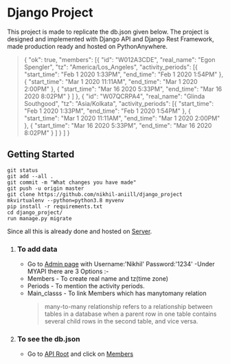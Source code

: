 # Django Project
This project is made to replicate the db.json given below. The project is designed and implemented with Django API and Django Rest Framework, made production ready and hosted on PythonAnywhere.

>{
>	"ok": true,
>	"members": [{
>			"id": "W012A3CDE",
>			"real_name": "Egon Spengler",
>			"tz": "America/Los_Angeles",
>			"activity_periods": [{
>					"start_time": "Feb 1 2020  1:33PM",
>					"end_time": "Feb 1 2020 1:54PM"
>				},
>				{
>					"start_time": "Mar 1 2020  11:11AM",
>					"end_time": "Mar 1 2020 2:00PM"
>				},
>				{
>					"start_time": "Mar 16 2020  5:33PM",
>					"end_time": "Mar 16 2020 8:02PM"
>				}
>			]
>		},
>		{
>			"id": "W07QCRPA4",
>			"real_name": "Glinda Southgood",
>			"tz": "Asia/Kolkata",
>			"activity_periods": [{
>					"start_time": "Feb 1 2020  1:33PM",
>					"end_time": "Feb 1 2020 1:54PM"
>				},
>				{
>					"start_time": "Mar 1 2020  11:11AM",
>					"end_time": "Mar 1 2020 2:00PM"
>				},
>				{
>					"start_time": "Mar 16 2020  5:33PM",
>					"end_time": "Mar 16 2020 8:02PM"
>				}
>			]
>		}
>	]
>}


## Getting Started 
```
git status
git add --all .
git commit -m "What changes you have made"
git push -u origin master
git clone https://github.com/nikhil-aniill/django_project
mkvirtualenv --python=python3.8 myvenv
pip install -r requirements.txt
cd django_project/ 
run manage.py migrate 
```
Since all this is already done and hosted on [Server](http://nikhilaniill.pythonanywhere.com).
1. ### To add data
   - Go to [Admin page](http://nikhilaniill.pythonanywhere.com/admin)
   with 
   Username:'Nikhil'
   Password:'1234'
   -Under MYAPI there are 3 Options :- 
    - Members - To create real name and tz(time zone) 
    - Periods - To mention the activity periods. 
    - Main_classs - To link Members which has manytomany relation
         > many-to-many relationship refers to a relationship between tables in a database when a parent row in one table contains several child rows in the second table, and vice versa.
2. ### To see the db.json 
   - Go to [API Root](http://nikhilaniill.pythonanywhere.com/) and click on [Members](http://nikhilaniill.pythonanywhere.com/Members/)
